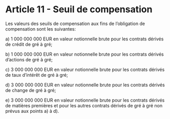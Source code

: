 # Article 11 - Seuil de compensation


Les valeurs des seuils de compensation aux fins de l’obligation de compensation sont les suivantes:

a) 1 000 000 000 EUR en valeur notionnelle brute pour les contrats dérivés de crédit de gré à gré;

b) 1 000 000 000 EUR en valeur notionnelle brute pour les contrats dérivés d’actions de gré à gré;

c) 3 000 000 000 EUR en valeur notionnelle brute pour les contrats dérivés de taux d’intérêt de gré à gré;

d) 3 000 000 000 EUR en valeur notionnelle brute pour les contrats dérivés de change de gré à gré;

e) 3 000 000 000 EUR en valeur notionnelle brute pour les contrats dérivés de matières premières et pour les autres contrats dérivés de gré à gré non prévus aux points a) à d).
